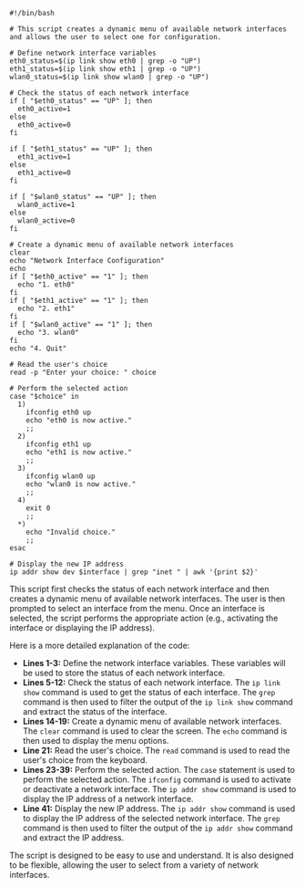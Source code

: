 ```
#!/bin/bash

# This script creates a dynamic menu of available network interfaces and allows the user to select one for configuration.

# Define network interface variables
eth0_status=$(ip link show eth0 | grep -o "UP")
eth1_status=$(ip link show eth1 | grep -o "UP")
wlan0_status=$(ip link show wlan0 | grep -o "UP")

# Check the status of each network interface
if [ "$eth0_status" == "UP" ]; then
  eth0_active=1
else
  eth0_active=0
fi

if [ "$eth1_status" == "UP" ]; then
  eth1_active=1
else
  eth1_active=0
fi

if [ "$wlan0_status" == "UP" ]; then
  wlan0_active=1
else
  wlan0_active=0
fi

# Create a dynamic menu of available network interfaces
clear
echo "Network Interface Configuration"
echo
if [ "$eth0_active" == "1" ]; then
  echo "1. eth0"
fi
if [ "$eth1_active" == "1" ]; then
  echo "2. eth1"
fi
if [ "$wlan0_active" == "1" ]; then
  echo "3. wlan0"
fi
echo "4. Quit"

# Read the user's choice
read -p "Enter your choice: " choice

# Perform the selected action
case "$choice" in
  1)
    ifconfig eth0 up
    echo "eth0 is now active."
    ;;
  2)
    ifconfig eth1 up
    echo "eth1 is now active."
    ;;
  3)
    ifconfig wlan0 up
    echo "wlan0 is now active."
    ;;
  4)
    exit 0
    ;;
  *)
    echo "Invalid choice."
    ;;
esac

# Display the new IP address
ip addr show dev $interface | grep "inet " | awk '{print $2}'
```

This script first checks the status of each network interface and then creates a dynamic menu of available network interfaces. The user is then prompted to select an interface from the menu. Once an interface is selected, the script performs the appropriate action (e.g., activating the interface or displaying the IP address).

Here is a more detailed explanation of the code:

* **Lines 1-3:** Define the network interface variables. These variables will be used to store the status of each network interface.
* **Lines 5-12:** Check the status of each network interface. The `ip link show` command is used to get the status of each interface. The `grep` command is then used to filter the output of the `ip link show` command and extract the status of the interface.
* **Lines 14-19:** Create a dynamic menu of available network interfaces. The `clear` command is used to clear the screen. The `echo` command is then used to display the menu options.
* **Line 21:** Read the user's choice. The `read` command is used to read the user's choice from the keyboard.
* **Lines 23-39:** Perform the selected action. The `case` statement is used to perform the selected action. The `ifconfig` command is used to activate or deactivate a network interface. The `ip addr show` command is used to display the IP address of a network interface.
* **Line 41:** Display the new IP address. The `ip addr show` command is used to display the IP address of the selected network interface. The `grep` command is then used to filter the output of the `ip addr show` command and extract the IP address.

The script is designed to be easy to use and understand. It is also designed to be flexible, allowing the user to select from a variety of network interfaces.